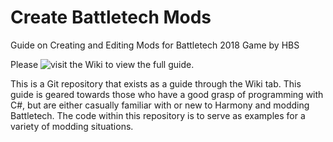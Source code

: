 # Create Battletech Mods
Guide on Creating and Editing Mods for Battletech 2018 Game by HBS

Please ![visit the Wiki](../../wiki) to view the full guide.

This is a Git repository that exists as a guide through the Wiki tab. This guide is geared towards those who have a good grasp of programming with C#, but are either casually familiar with or new to Harmony and modding Battletech. The code within this repository is to serve as examples for a variety of modding situations.
